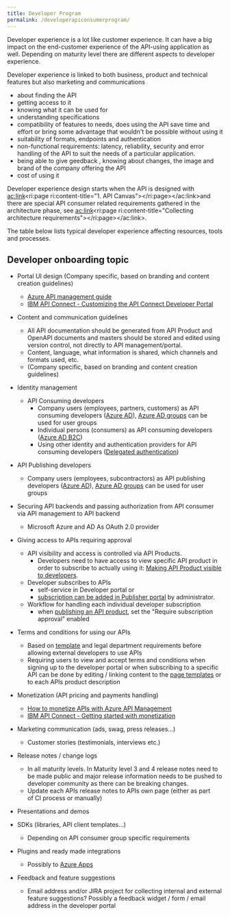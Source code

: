 ```yaml
---
title: Developer Program
permalink: /developerapiconsumerprogram/
---
```


Developer experience is a lot like customer experience. It can have a big impact on the end-customer experience of the API-using application as well. Depending on maturity level there are different aspects to developer experience.

Developer experience is linked to both business, product and technical features but also marketing and communications

*   about finding the API
*   getting access to it
*   knowing what it can be used for
*   understanding specifications
*   compatibility of features to needs, does using the API save time and effort or bring some advantage that wouldn't be possible without using it
*   suitability of formats, endpoints and authentication
*   non-functional requirements: latency, reliability, security and error handling of the API to suit the needs of a particular application.
*   being able to give geedback , knowing about changes, the image and brand of the company offering the API
*   cost of using it

Developer experience design starts when the API is designed with <ac:link><ri:page ri:content-title="1\. API Canvas"></ri:page></ac:link>and there are special API consumer related requirements gathered in the architecture phase, see <ac:link><ri:page ri:content-title="Collecting architecture requirements"></ri:page></ac:link>.

The table below lists typical developer experience affecting resources, tools and processes.

## Developer onboarding topic

* Portal UI design (Company specific, based on branding and content creation guidelines)
  * [<u>Azure API management guide</u>](https://docs.microsoft.com/en-us/azure/api-management/api-management-modify-content-layout)
  * [IBM API Connect - Customizing the API Connect Developer Portal](https://developer.ibm.com/apiconnect/2017/07/19/customizing-api-connect-developer-portal/)
  
* Content and communication guidelines
  * All API documentation should be generated from API Product and OpenAPI documents and masters should be stored and edited using version control, not directly to API management/portal.
  * Content, language, what information is shared, which channels and formats used, etc.
  * (Company specific, based on branding and content creation guidelines)

* Identity management
  * API Consuming developers
    * Company users (employees, partners, customers) as API consuming developers ([<u>Azure AD</u>](https://docs.microsoft.com/en-us/azure/api-management/api-management-howto-aad)), [<u>Azure AD groups</u>](https://docs.microsoft.com/en-us/azure/api-management/api-management-howto-aad#how-to-add-an-external-azure-active-directory-group) can be used for user groups
    * Individual persons (consumers) as API consuming developers ([<u>Azure AD B2C</u>](https://docs.microsoft.com/en-us/azure/api-management/api-management-howto-aad-b2c))
    * Using other identity and authentication providers for API consuming developers ([<u>Delegated authentication</u>](https://docs.microsoft.com/en-us/azure/api-management/api-management-howto-setup-delegation)) 

* API Publishing developers
  * Company users (employees, subcontractors) as API publishing developers ([<u>Azure AD</u>](https://docs.microsoft.com/en-us/azure/api-management/api-management-howto-aad)), [<u>Azure AD groups</u>](https://docs.microsoft.com/en-us/azure/api-management/api-management-howto-aad#how-to-add-an-external-azure-active-directory-group) can be used for user groups

* Securing API backends and passing authorization from API consumer via API management to API backend
  * Microsoft Azure and AD As OAuth 2.0 provider

* Giving access to APIs requiring approval
  * API visibility and access is controlled via API Products.
    * Developers need to have access to view specific API product in order to subscribe to actually using it: [<u>Making API Product visible to developers</u>](https://docs.microsoft.com/en-us/azure/api-management/api-management-howto-add-products#a-namemake-visible-amake-a-product-visible-to-developers).
  * Developer subscribes to APIs
    * self-service in Developer portal or
    * [<u>subscription can be added in Publisher portal</u>](https://docs.microsoft.com/en-us/azure/api-management/api-management-howto-product-with-rules#a-namesubscribe-account-ato-subscribe-a-developer-account-to-the-product) by administrator.
  * Workflow for handling each individual developer subscription
    * when [<u>publishing an API product</u>](https://docs.microsoft.com/en-us/azure/api-management/api-management-howto-add-products#a-nameadd-description-aadd-descriptive-information-to-a-product), set the "Require subscription approval" enabled

* Terms and conditions for using our APIs
  * Based on [<u>template</u>](https://wiki.digia.com/display/INTEGRATION/Valmet+API+Strategy+DRAFT) and legal department requirements before allowing external developers to use APIs
  * Requiring users to view and accept terms and conditions when signing up to the developer portal or when subscribing to a specific API can be done by editing / linking content to the [<u>page templates</u>](https://docs.microsoft.com/en-us/azure/api-management/api-management-developer-portal-templates) or to each APIs product description 

* Monetization (API pricing and payments handling)
  * [How to monetize APIs with Azure API Management](https://blogs.msdn.microsoft.com/apimanagement/2016/06/30/how-to-monetize-apis-with-azure-api-management/)
  * [IBM API Connect - Getting started with monetization](https://developer.ibm.com/apiconnect/2017/07/10/getting-started-monetization-apic-v5072/)  

* Marketing communication (ads, swag, press releases...)
  * Customer stories (testimonials, interviews etc.)

* Release notes / change logs
  * In all maturity levels. In Maturity level 3 and 4 release notes need to be made public and major release information needs to be pushed to developer community as there can be breaking changes.
  * Update each APIs release notes to APIs own page (either as part of CI process or manually) 

* Presentations and demos

* SDKs (libraries, API client templates...)
  * Depending on API consumer group specific requirements

* Plugins and ready made integrations
  * Possibly to [Azure Apps](https://azure.microsoft.com/en-us/services/app-service/)

* Feedback and feature suggestions
  * Email address and/or JIRA project for collecting internal and external feature suggestions? Possibly a feedback widget / form / email address in the developer portal
